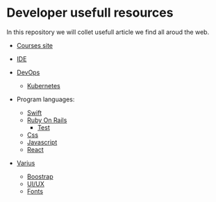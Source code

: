 # Developer usefull resources

 In this repository we will collet usefull article we find all aroud the web. 
 
- [Courses site](/../../courses/links.md)
- [IDE](/../../ide/links.md)
- [DevOps](/../../dev_ops/links.md)
  - [Kubernetes](/../../dev_ops/kubernetes/links.md)

- Program languages:
  - [Swift](/../../program_languages/swift/links.md)
  - [Ruby On Rails](/../../program_languages/ruby_on_rails/links.md)
    - [Test](/../../program_languages/ruby_on_rails/test/links.md)
  - [Css](/../../program_languages/css/links.md)
  - [Javascript](/../../program_languages/javascript/links.md)
  - [React](program_languages/react/links.md)

- [Varius](/../../varius/links.md)
   - [Boostrap](/../../varius/links.md#boostrap)
   - [UI/UX](/../../varius/links.md#UI/UX)
   - [Fonts](/../../varius/links.md#fonts)
 